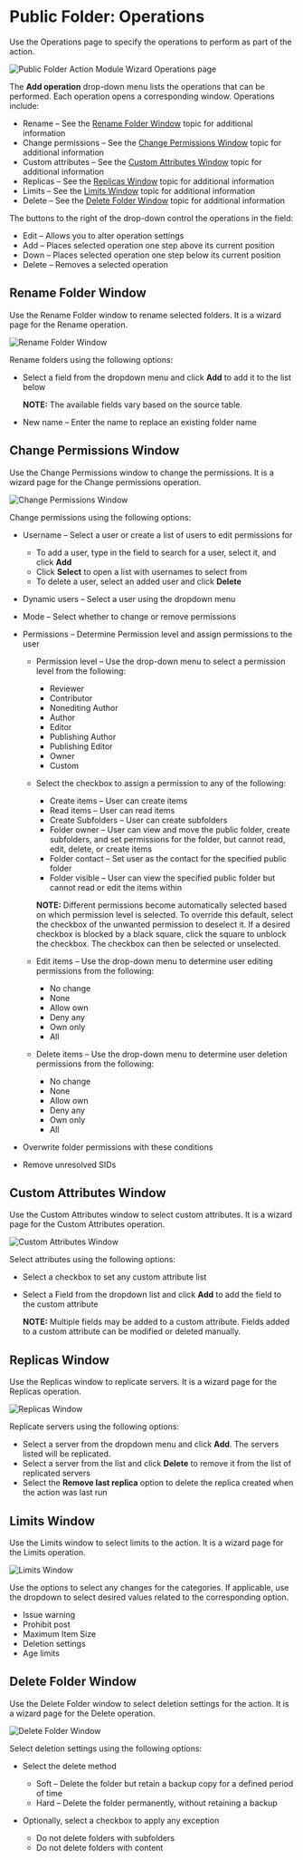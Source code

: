 # Public Folder: Operations

Use the Operations page to specify the operations to perform as part of the action.

![Public Folder Action Module Wizard Operations page](/img/versioned_docs/activitymonitor_7.1/activitymonitor/admin/monitoreddomains/admonitoringconfiguration/operations.webp)

The **Add operation** drop-down menu lists the operations that can be performed. Each operation
opens a corresponding window. Operations include:

- Rename – See the [Rename Folder Window](#rename-folder-window) topic for additional information
- Change permissions – See the [Change Permissions Window](#change-permissions-window) topic for
  additional information
- Custom attributes – See the [Custom Attributes Window](#custom-attributes-window) topic for
  additional information
- Replicas – See the [Replicas Window](#replicas-window) topic for additional information
- Limits – See the [Limits Window](#limits-window) topic for additional information
- Delete – See the [Delete Folder Window](#delete-folder-window) topic for additional information

The buttons to the right of the drop-down control the operations in the field:

- Edit – Allows you to alter operation settings
- Add – Places selected operation one step above its current position
- Down – Places selected operation one step below its current position
- Delete – Removes a selected operation

## Rename Folder Window

Use the Rename Folder window to rename selected folders. It is a wizard page for the Rename
operation.

![Rename Folder Window](/img/versioned_docs/accessanalyzer_11.6/accessanalyzer/admin/action/publicfolder/renamefolder.webp)

Rename folders using the following options:

- Select a field from the dropdown menu and click **Add** to add it to the list below

    **NOTE:** The available fields vary based on the source table.

- New name – Enter the name to replace an existing folder name

## Change Permissions Window

Use the Change Permissions window to change the permissions. It is a wizard page for the Change
permissions operation.

![Change Permissions Window](/img/versioned_docs/accessanalyzer_11.6/accessanalyzer/admin/action/publicfolder/changepermissions.webp)

Change permissions using the following options:

- Username – Select a user or create a list of users to edit permissions for

    - To add a user, type in the field to search for a user, select it, and click **Add**
    - Click **Select** to open a list with usernames to select from
    - To delete a user, select an added user and click **Delete**

- Dynamic users – Select a user using the dropdown menu
- Mode – Select whether to change or remove permissions
- Permissions – Determine Permission level and assign permissions to the user

    - Permission level – Use the drop-down menu to select a permission level from the following:

        - Reviewer
        - Contributor
        - Nonediting Author
        - Author
        - Editor
        - Publishing Author
        - Publishing Editor
        - Owner
        - Custom

    - Select the checkbox to assign a permission to any of the following:

        - Create items – User can create items
        - Read items – User can read items
        - Create Subfolders – User can create subfolders
        - Folder owner – User can view and move the public folder, create subfolders, and set
          permissions for the folder, but cannot read, edit, delete, or create items
        - Folder contact – Set user as the contact for the specified public folder
        - Folder visible – User can view the specified public folder but cannot read or edit the
          items within

        **NOTE:** Different permissions become automatically selected based on which permission
        level is selected. To override this default, select the checkbox of the unwanted permission
        to deselect it. If a desired checkbox is blocked by a black square, click the square to
        unblock the checkbox. The checkbox can then be selected or unselected.

    - Edit items – Use the drop-down menu to determine user editing permissions from the following:

        - No change
        - None
        - Allow own
        - Deny any
        - Own only
        - All

    - Delete items – Use the drop-down menu to determine user deletion permissions from the
      following:

        - No change
        - None
        - Allow own
        - Deny any
        - Own only
        - All

- Overwrite folder permissions with these conditions
- Remove unresolved SIDs

## Custom Attributes Window

Use the Custom Attributes window to select custom attributes. It is a wizard page for the Custom
Attributes operation.

![Custom Attributes Window](/img/versioned_docs/accessanalyzer_11.6/accessanalyzer/admin/datacollector/adinventory/customattributes.webp)

Select attributes using the following options:

- Select a checkbox to set any custom attribute list
- Select a Field from the dropdown list and click **Add** to add the field to the custom attribute

    **NOTE:** Multiple fields may be added to a custom attribute. Fields added to a custom attribute
    can be modified or deleted manually.

## Replicas Window

Use the Replicas window to replicate servers. It is a wizard page for the Replicas operation.

![Replicas Window](/img/versioned_docs/accessanalyzer_11.6/accessanalyzer/admin/action/publicfolder/replicas.webp)

Replicate servers using the following options:

- Select a server from the dropdown menu and click **Add**. The servers listed will be replicated.
- Select a server from the list and click **Delete** to remove it from the list of replicated
  servers
- Select the **Remove last replica** option to delete the replica created when the action was last
  run

## Limits Window

Use the Limits window to select limits to the action. It is a wizard page for the Limits operation.

![Limits Window](/img/versioned_docs/accessanalyzer_11.6/accessanalyzer/admin/action/publicfolder/limits.webp)

Use the options to select any changes for the categories. If applicable, use the dropdown to select
desired values related to the corresponding option.

- Issue warning
- Prohibit post
- Maximum Item Size
- Deletion settings
- Age limits

## Delete Folder Window

Use the Delete Folder window to select deletion settings for the action. It is a wizard page for the
Delete operation.

![Delete Folder Window](/img/versioned_docs/accessanalyzer_11.6/accessanalyzer/admin/action/publicfolder/deletefolder.webp)

Select deletion settings using the following options:

- Select the delete method

    - Soft – Delete the folder but retain a backup copy for a defined period of time
    - Hard – Delete the folder permanently, without retaining a backup

- Optionally, select a checkbox to apply any exception

    - Do not delete folders with subfolders
    - Do not delete folders with content
